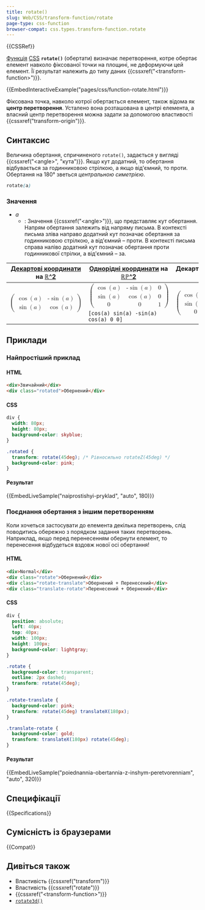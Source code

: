 ```yaml
---
title: rotate()
slug: Web/CSS/transform-function/rotate
page-type: css-function
browser-compat: css.types.transform-function.rotate
---
```


{{CSSRef}}

[Функція](/uk/docs/Web/CSS/CSS_Functions) [CSS](/uk/docs/Web/CSS) **`rotate()`** (обертати) визначає перетворення, котре обертає елемент навколо фіксованої точки на площині, не деформуючи цей елемент. Її результат належить до типу даних {{cssxref("&lt;transform-function&gt;")}}.

{{EmbedInteractiveExample("pages/css/function-rotate.html")}}

Фіксована точка, навколо котрої обертається елемент, також відома як **центр перетворення**. Усталено вона розташована в центрі елемента, а власний центр перетворення можна задати за допомогою властивості {{cssxref("transform-origin")}}.

## Синтаксис

Величина обертання, спричиненого `rotate()`, задається у вигляді {{cssxref("&lt;angle&gt;", "кута")}}. Якщо кут додатний, то обертання відбувається за годинниковою стрілкою, а якщо від'ємний, то проти. Обертання на 180° зветься _центральною симетрією_.

```css
rotate(a)
```

### Значення

- _a_
  - : Значення {{cssxref("&lt;angle&gt;")}}, що представляє кут обертання. Напрям обертання залежить від напряму письма.
    В контексті письма зліва направо додатний кут позначає обертання за годинниковою стрілкою, а від'ємний – проти. В контексті письма справа наліво додатний кут позначає обертання проти годинникової стрілки, а від'ємний – за.

<table class="standard-table">
  <thead>
    <tr>
      <th scope="col"><a href="/uk/docs/Web/CSS/transform-function#dekartovi-koordynaty">Декартові координати</a> на <a href="https://en.wikipedia.org/wiki/Real_coordinate_space">ℝ^2</a></th>
      <th scope="col"><a href="https://uk.wikipedia.org/wiki/%D0%9E%D0%B4%D0%BD%D0%BE%D1%80%D1%96%D0%B4%D0%BD%D1%96_%D0%BA%D0%BE%D0%BE%D1%80%D0%B4%D0%B8%D0%BD%D0%B0%D1%82%D0%B8">Однорідні координати</a> на <a href="https://uk.wikipedia.org/wiki/%D0%94%D1%96%D0%B9%D1%81%D0%BD%D0%B0_%D0%BF%D1%80%D0%BE%D1%94%D0%BA%D1%82%D0%B8%D0%B2%D0%BD%D0%B0_%D0%BF%D0%BB%D0%BE%D1%89%D0%B8%D0%BD%D0%B0">ℝℙ^2</a></th>
      <th scope="col">Декартові координати на <a href="https://en.wikipedia.org/wiki/Real_coordinate_space">ℝ^3</a></th>
      <th scope="col">Однорідні координати на <a href="https://en.wikipedia.org/wiki/Real_projective_space">ℝℙ^3</a></th>
    </tr>
  </thead>
  <tbody>
    <tr>
      <td rowspan="2">
        <math display="block">
          <semantics><mrow><mo>(</mo><mtable><mtr><mtd><mo>cos</mo><mo>(</mo><mi>a</mi><mo>)</mo></mtd><mtd><mo>-</mo><mo>sin</mo><mo>(</mo><mi>a</mi><mo>)</mo></mtd></mtr><mtr><mtd><mo>sin</mo><mo>(</mo><mi>a</mi><mo>)</mo></mtd><mtd><mo>cos</mo><mo>(</mo><mi>a</mi><mo>)</mo></mtd></mtr></mtable><mo>)</mo></mrow><annotation encoding="TeX">\left( \begin{array}{cc} \cos(a) & -\sin(a) \\ \sin(a) & \cos(a) \end{array} \right)</annotation></semantics>
        </math>
      </td>
      <td>
        <math display="block">
          <semantics><mrow><mo>(</mo><mtable><mtr><mtd><mo>cos</mo><mo>(</mo><mi>a</mi><mo>)</mo></mtd><mtd><mo>-</mo><mo>sin</mo><mo>(</mo><mi>a</mi><mo>)</mo></mtd><mtd><mn>0</mn></mtd></mtr><mtr><mtd><mo>sin</mo><mo>(</mo><mi>a</mi><mo>)</mo></mtd><mtd><mo>cos</mo><mo>(</mo><mi>a</mi><mo>)</mo></mtd><mtd><mn>0</mn></mtd></mtr><mtr><mtd><mn>0</mn></mtd><mtd><mn>0</mn></mtd><mtd><mn>1</mn></mtd></mtr></mtable><mo>)</mo></mrow><annotation encoding="TeX">\left( \begin{array}{ccc} \cos(a) & -\sin(a) & 0 \\ \sin(a) & \cos(a) & 0 \\ 0 & 0 & 1 \end{array} \right)</annotation></semantics>
        </math>
      </td>
      <td rowspan="2">
        <math display="block">
          <semantics><mrow><mo>(</mo><mtable><mtr><mtd><mo>cos</mo><mo>(</mo><mi>a</mi><mo>)</mo></mtd><mtd><mo>-</mo><mo>sin</mo><mo>(</mo><mi>a</mi><mo>)</mo></mtd><mtd><mn>0</mn></mtd></mtr><mtr><mtd><mo>sin</mo><mo>(</mo><mi>a</mi><mo>)</mo></mtd><mtd><mo>cos</mo><mo>(</mo><mi>a</mi><mo>)</mo></mtd><mtd><mn>0</mn></mtd></mtr><mtr><mtd><mn>0</mn></mtd><mtd><mn>0</mn></mtd><mtd><mn>1</mn></mtd></mtr></mtable><mo>)</mo></mrow><annotation encoding="TeX">\left( \begin{array}{ccc} \cos(a) & -\sin(a) & 0 \\ \sin(a) & \cos(a) & 0 \\ 0 & 0 & 1 \end{array} \right)</annotation></semantics>
        </math>
      </td>
      <td rowspan="2">
        <math display="block">
          <semantics><mrow><mo>(</mo><mtable><mtr><mtd><mo>cos</mo><mo>(</mo><mi>a</mi><mo>)</mo></mtd><mtd><mo>-</mo><mo>sin</mo><mo>(</mo><mi>a</mi><mo>)</mo></mtd><mtd><mn>0</mn></mtd><mtd><mn>0</mn></mtd></mtr><mtr><mtd><mo>sin</mo><mo>(</mo><mi>a</mi><mo>)</mo></mtd><mtd><mo>cos</mo><mo>(</mo><mi>a</mi><mo>)</mo></mtd><mtd><mn>0</mn></mtd><mtd><mn>0</mn></mtd></mtr><mtr><mtd><mn>0</mn></mtd><mtd><mn>0</mn></mtd><mtd><mn>1</mn></mtd><mtd><mn>0</mn></mtd></mtr><mtr><mtd><mn>0</mn></mtd><mtd><mn>0</mn></mtd><mtd><mn>0</mn></mtd><mtd><mn>1</mn></mtd></mtr></mtable><mo>)</mo></mrow><annotation encoding="TeX">\left( \begin{array}{cccc} \cos(a) & -\sin(a) & 0 & 0 \\ \sin(a) & \cos(a) & 0 & 0 \\ 0 & 0 & 1 & 0 \\ 0 & 0 & 0 & 1 \\ \end{array} \right)</annotation></semantics>
        </math>
      </td>
    </tr>
    <tr>
      <td><code>[cos(a) sin(a) -sin(a) cos(a) 0 0]</code></td>
    </tr>
  </tbody>
</table>

## Приклади

### Найпростіший приклад

#### HTML

```html
<div>Звичайний</div>
<div class="rotated">Обернений</div>
```

#### CSS

```css
div {
  width: 80px;
  height: 80px;
  background-color: skyblue;
}

.rotated {
  transform: rotate(45deg); /* Рівносильно rotateZ(45deg) */
  background-color: pink;
}
```

#### Результат

{{EmbedLiveSample("naiprostishyi-pryklad", "auto", 180)}}

### Поєднання обертання з іншим перетворенням

Коли хочеться застосувати до елемента декілька перетворень, слід поводитись обережно з порядком задання таких перетворень. Наприклад, якщо перед перенесенням обернути елемент, то перенесення відбудеться вздовж нової осі обертання!

#### HTML

```html
<div>Normal</div>
<div class="rotate">Обернений</div>
<div class="rotate-translate">Обернений + Перенесений</div>
<div class="translate-rotate">Перенесений + Обернений</div>
```

#### CSS

```css
div {
  position: absolute;
  left: 40px;
  top: 40px;
  width: 100px;
  height: 100px;
  background-color: lightgray;
}

.rotate {
  background-color: transparent;
  outline: 2px dashed;
  transform: rotate(45deg);
}

.rotate-translate {
  background-color: pink;
  transform: rotate(45deg) translateX(180px);
}

.translate-rotate {
  background-color: gold;
  transform: translateX(180px) rotate(45deg);
}
```

#### Результат

{{EmbedLiveSample("poiednannia-obertannia-z-inshym-peretvorenniam", "auto", 320)}}

## Специфікації

{{Specifications}}

## Сумісність із браузерами

{{Compat}}

## Дивіться також

- Властивість {{cssxref("transform")}}
- Властивість {{cssxref("rotate")}}
- {{cssxref("&lt;transform-function&gt;")}}
- [`rotate3d()`](/uk/docs/Web/CSS/transform-function/rotate3d)
